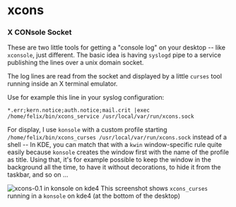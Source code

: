 # xcons
### X CONsole Socket

These are two little tools for getting a "console log" on your desktop --
like `xconsole`, just different. The basic idea is having `syslogd` pipe to
a service publishing the lines over a unix domain socket.

The log lines are read from the socket and displayed by a little `curses`
tool running inside an X terminal emulator.

Use for example this line in your syslog configuration:

    *.err;kern.notice;auth.notice;mail.crit |exec /home/felix/bin/xcons_service /usr/local/var/run/xcons.sock

For display, I use `konsole` with a custom profile starting
`/home/felix/bin/xcons_curses /usr/local/var/run/xcons.sock` instead of
a shell -- In KDE, you can match that with a `kwin` window-specific rule
quite easily because `konsole` creates the window first with the name of
the profile as title. Using that, it's for example possible to keep the window
in the background all the time, to have it without decorations, to hide it
from the taskbar, and so on ...

![xcons-0.1 in konsole on kde4](../../blob/files/xcons-0.1_kde4.png?raw=true)
This screenshot shows `xcons_curses` running in a `konsole` on kde4 (at the
bottom of the desktop)
